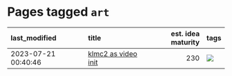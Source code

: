 # Pages tagged `art`

|last_modified|title|est. idea maturity|tags
|:---|:---|---:|:---|
|2023-07-21 00:40:46|[klmc2 as video init](../klmc2_as_video_init.md)|230|[![](https://img.shields.io/badge/tag-art-d548d8)](../tags/art.md)|